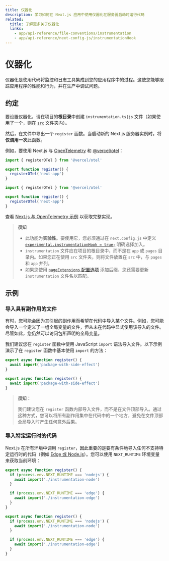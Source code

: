 ```yaml
---
title: 仪器化
description: 学习如何在 Next.js 应用中使用仪器化在服务器启动时运行代码
related:
  title: 了解更多关于仪器化
  links:
    - app/api-reference/file-conventions/instrumentation
    - app/api-reference/next-config-js/instrumentationHook
---
```


# 仪器化
仪器化是使用代码将监控和日志工具集成到您的应用程序中的过程。这使您能够跟踪应用程序的性能和行为，并在生产中调试问题。

## 约定

要设置仪器化，请在项目的**根目录**中创建 `instrumentation.ts|js` 文件（如果使用了一个，则在 [`src`](/docs/app/building-your-application/configuring/src-directory) 文件夹内）。

然后，在文件中导出一个 `register` 函数。当启动新的 Next.js 服务器实例时，将**仅调用一次**此函数。

例如，要使用 Next.js 与 [OpenTelemetry](https://opentelemetry.io/) 和 [@vercel/otel](https://vercel.com/docs/observability/otel-overview)：

```ts filename="instrumentation.ts" switcher
import { registerOTel } from '@vercel/otel'

export function register() {
  registerOTel('next-app')
}
```

```js filename="instrumentation.js" switcher
import { registerOTel } from '@vercel/otel'

export function register() {
  registerOTel('next-app')
}
```

查看 [Next.js 与 OpenTelemetry 示例](https://github.com/vercel/next.js/tree/canary/examples/with-opentelemetry) 以获取完整实现。

> **须知**
>
> - 此功能为**实验性**。要使用它，您必须通过在 `next.config.js` 中定义 [`experimental.instrumentationHook = true;`](/docs/app/api-reference/next-config-js/instrumentationHook) 明确选择加入。
> - `instrumentation` 文件应在项目的根目录中，而不是在 `app` 或 `pages` 目录内。如果您正在使用 `src` 文件夹，则将文件放置在 `src` 中，与 `pages` 和 `app` 并列。
> - 如果您使用 [`pageExtensions` 配置选项](/docs/app/api-reference/next-config-js/pageExtensions) 添加后缀，您还需要更新 `instrumentation` 文件名以匹配。
## 示例

### 导入具有副作用的文件

有时，您可能会因为其引起的副作用而希望在代码中导入某个文件。例如，您可能会导入一个定义了一组全局变量的文件，但从未在代码中显式使用该导入的文件。尽管如此，您仍然可以访问包所声明的全局变量。

我们建议您在 `register` 函数中使用 JavaScript `import` 语法导入文件。以下示例演示了在 `register` 函数中基本使用 `import` 的方法：

```ts filename="instrumentation.ts" switcher
export async function register() {
  await import('package-with-side-effect')
}
```

```js filename="instrumentation.js" switcher
export async function register() {
  await import('package-with-side-effect')
}
```

> **须知：**
>
> 我们建议您在 `register` 函数内部导入文件，而不是在文件顶部导入。通过这种方式，您可以将所有副作用集中在代码中的一个地方，避免在文件顶部全局导入时产生任何意外后果。

### 导入特定运行时的代码

Next.js 在所有环境中调用 `register`，因此重要的是要有条件地导入任何不支持特定运行时的代码（例如 [Edge 或 Node.js](/docs/app/building-your-application/rendering/edge-and-nodejs-runtimes)）。您可以使用 `NEXT_RUNTIME` 环境变量来获取当前环境：

```ts filename="instrumentation.ts" switcher
export async function register() {
  if (process.env.NEXT_RUNTIME === 'nodejs') {
    await import('./instrumentation-node')
  }

  if (process.env.NEXT_RUNTIME === 'edge') {
    await import('./instrumentation-edge')
  }
}
```

```js filename="instrumentation.js" switcher
export async function register() {
  if (process.env.NEXT_RUNTIME === 'nodejs') {
    await import('./instrumentation-node')
  }

  if (process.env.NEXT_RUNTIME === 'edge') {
    await import('./instrumentation-edge')
  }
}
```